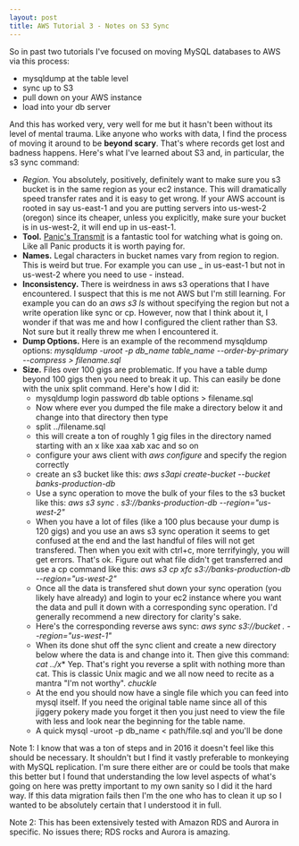 ```yaml
---
layout: post
title: AWS Tutorial 3 - Notes on S3 Sync
---
```

So in past two tutorials I've focused on moving MySQL databases to AWS via this process:

* mysqldump at the table level
* sync up to S3
* pull down on your AWS instance
* load into your db server

And this has worked very, very well for me but it hasn't been without its level of mental trauma.  Like anyone who works with data, I find the process of moving it around to be **beyond scary**.  That's where records get lost and badness happens.  Here's what I've learned about S3 and, in particular, the s3 sync command:

* *Region.*  You absolutely, positively, definitely want to make sure you s3 bucket is in the same region as your ec2 instance.  This will dramatically speed transfer rates and it is easy to get wrong.  If your AWS account is rooted in say us-east-1 and you are putting servers into us-west-2 (oregon) since its cheaper, unless you explicitly, make sure your bucket is in us-west-2, it will end up in us-east-1.  
* **Tool.**  [Panic's Transmit](https://panic.com/transmit/) is a fantastic tool for watching what is going on.  Like all Panic products it is worth paying for.
* **Names.**  Legal characters in bucket names vary from region to region.  This is weird but true.  For example you can use _ in us-east-1 but not in us-west-2 where you need to use - instead.
* **Inconsistency.**  There is weirdness in aws s3 operations that I have encountered.  I suspect that this is me not AWS but I'm still learning.  For example you can do an *aws s3 ls* without specifying the region but not a write operation like sync or cp.  However, now that I think about it, I wonder if that was me and how I configured the client rather than S3.  Not sure but it really threw me when I encountered it.
* **Dump Options.**  Here is an example of the recommend mysqldump options: *mysqldump -uroot -p db_name table_name --order-by-primary --compress > filename.sql*
* **Size.**  Files over 100 gigs are problematic.  If you have a table dump beyond 100 gigs then you need to break it up.  This can easily be done with the unix split command.  Here's how I did it:
  * mysqldump login password db table options > filename.sql 
  * Now where ever you dumped the file make a directory below it and change into that directory then type
  * split ../filename.sql 
  * this will create a ton of roughly 1 gig files in the directory named starting with an x like xaa xab xac and so on
  * configure your aws client with *aws configure* and specify the region correctly
  * create an s3 bucket like this: *aws s3api create-bucket --bucket banks-production-db*
  * Use a sync operation to move the bulk of your files to the s3 bucket like this: *aws s3 sync . s3://banks-production-db --region="us-west-2"*
  * When you have a lot of files (like a 100 plus because your dump is 120 gigs) and you use an aws s3 sync operation it seems to get confused at the end and the last handful of files will not get transfered.  Then when you exit with ctrl+c, more terrifyingly, you will get errors.  That's ok.  Figure out what file didn't get transferred and use a cp command like this:  *aws s3 cp xfc s3://banks-production-db --region="us-west-2"*
  * Once all the data is transfered shut down your sync operation (you likely have already) and login to your ec2 instance where you want the data and pull it down with a corresponding sync operation.  I'd generally recommend a new directory for clarity's sake.
  * Here's the corresponding reverse aws sync: *aws sync s3://bucket . --region="us-west-1"*
  * When its done shut off the sync client and create a new directory below where the data is and change into it.  Then give this command: *cat ../x**   Yep.  That's right you reverse a split with nothing more than cat.  This is classic Unix magic and we all now need to recite as a mantra "I'm not worthy".  *chuckle*
  * At the end you should now have a single file which you can feed into mysql itself.  If you need the original table name since all of this jiggery pokery made you forget it then you just need to view the file with less and look near the beginning for the table name.
  * A quick mysql -uroot -p db_name < path/file.sql and you'll be done
  
Note 1: I know that was a ton of steps and in 2016 it doesn't feel like this should be necessary.  It shouldn't but I find it vastly preferable to monkeying with MySQL replication.  I'm sure there either are or could be tools that make this better but I found that understanding the low level aspects of what's going on here was pretty important to my own sanity so I did it the hard way.  If this data migration fails then I'm the one who has to clean it up so I wanted to be absolutely certain that I understood it in full.

Note 2: This has been extensively tested with Amazon RDS and Aurora in specific.  No issues there; RDS rocks and Aurora is amazing.